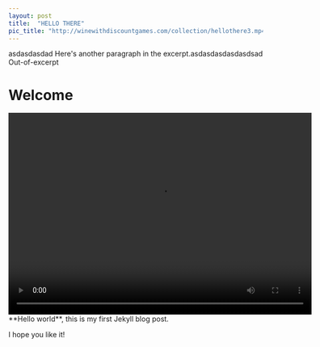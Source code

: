 ```yaml
---
layout: post
title:  "HELLO THERE"
pic_title: "http://winewithdiscountgames.com/collection/hellothere3.mp4"
---
```


asdasdasdad
Here's another paragraph in the excerpt.asdasdasdasdasdsad
Out-of-excerpt
<!--more-->
# Welcome
   <video  class="video-item" autoplay="autoplay" loop="loop" width="600px" height="400px">
    <source src="http://winewithdiscountgames.com/collection/hellothere3.mp4" type="video/mp4" />
   </video>
**Hello world**, this is my first Jekyll blog post.

I hope you like it!

